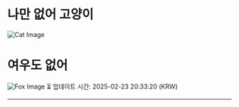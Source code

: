 
# 나만 없어 고양이

![Cat Image](https://cdn2.thecatapi.com/images/22v.jpg)

# 여우도 없어
![Fox Image](https://randomfox.ca/images/87.jpg)
⏳ 업데이트 시간: 2025-02-23 20:33:20 (KRW)

---
